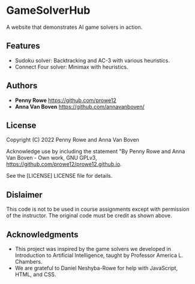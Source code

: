 # GameSolverHub

A website that demonstrates AI game solvers in action.

## Features
* Sudoku solver: Backtracking and AC-3 with various heuristics.
* Connect Four solver: Minimax with heuristics.

## Authors
  - **Penny Rowe** https://github.com/prowe12
  - **Anna Van Boven** https://github.com/annavanboven/

## License
Copyright (C) 2022 Penny Rowe and Anna Van Boven

Acknowledge use by including the statement "By Penny Rowe and Anna Van Boven - Own work, GNU GPLv3, https://github.com/prowe12/prowe12.github.io.

See the [LICENSE] LICENSE file for details.

## Dislaimer
This code is not to be used in course assignments except with permission of the instructor. The original code must be credit as shown above.

## Acknowledgments
  - This project was inspired by the game solvers we developed in Introduction to Artificial Intelligence, taught by Professor America L. Chambers. 
  - We are grateful to Daniel Neshyba-Rowe for help with JavaScript, HTML, and CSS.
